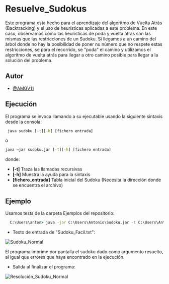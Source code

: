 
# Resuelve_Sudokus

Este programa esta hecho para el aprendizaje del algoritmo de Vuelta Atrás (Backtracking) y el uso de heurísticas aplicadas a este problema. En este caso, observamos como las heurísticas de poda y vuelta atras son las mismas que las restricciones de un Sudoku. Si llegamos a un camino del árbol donde no hay la posibilidad de poner nu número que no respete estas restricciones, se para el recorrido, se "poda" el camino y utilizamos el algoritmo de vuelta atrás para llegar a otro camino posible para llegar a la solución del problema.


## Autor

- [@AMGV11](https://www.github.com/octokatherine)


## Ejecución

El programa se invoca llamando a su ejecutable usando la siguiente sintaxis desde la consola:



```cmd
 java sudoku [-t][-h] [fichero entrada]
```
o
```cmd
java –jar sudoku.jar [-t][-h] [fichero entrada]
```
donde:

- **[-t]** Traza las llamadas recursivas
- **[-h]** Muestra la ayuda para la sintaxis
- **[fichero_entrada]** Tabla inicial del Sudoku (Necesita la dirección donde se encuentra el archivo)
## Ejemplo

Usamos tests de la carpeta Ejemplos del repositorio:

```cmd
  C:\Users\anton> java -jar C:\Users\Antonio\Sudoku.jar -t C:\Users\Antonio\Sudoku_Facil.txt
```
* Texto de entrada de "Sudoku_Facil.txt":

![Sudoku_Normal](https://github.com/user-attachments/assets/cc83fc53-b36b-4196-859c-bbe441fb4b0e)


El programa imprime por pantalla el sudoku dado como argumento resuelto, al igual que errores que haya encontrado en la ejecución.

* Salida al finalizar el programa:

![Resolución_Sudoku_Normal](https://github.com/user-attachments/assets/8d1409af-82d4-4399-9cbf-f4ab75a66787)

